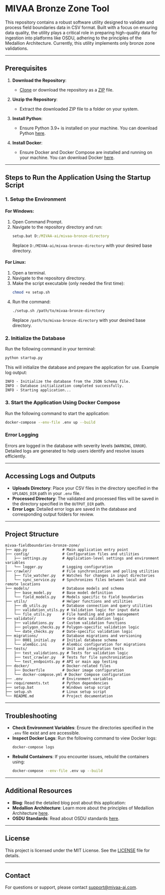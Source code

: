 # MIVAA Bronze Zone Tool

This repository contains a robust software utility designed to validate and process field boundaries data in CSV format. Built with a focus on ensuring data quality, the utility plays a critical role in preparing high-quality data for ingestion into platforms like OSDU, adhering to the principles of the Medallion Architecture. Currently, this utility implements only bronze zone validations.

---

## Prerequisites

1. **Download the Repository**:
   - [Clone](https://github.com/MIVAA-ai/mivaa-bronze-zone.git) or download the repository as a [ZIP](https://github.com/MIVAA-ai/mivaa-bronze-zone/archive/refs/heads/main.zip) file.

2. **Unzip the Repository**:
   - Extract the downloaded ZIP file to a folder on your system.

3. **Install Python**:
   - Ensure Python 3.9+ is installed on your machine. You can download Python [here](https://www.python.org/downloads/).

4. **Install Docker**:
   - Ensure Docker and Docker Compose are installed and running on your machine. You can download Docker [here](https://www.docker.com/).

---

## Steps to Run the Application Using the Startup Script

### 1. Setup the Environment

#### For Windows:
1. Open Command Prompt.
2. Navigate to the repository directory and run:
   ```cmd
   setup.bat D:/MIVAA-ai/mivaa-bronze-directory
   ```
   Replace `D:/MIVAA-ai/mivaa-bronze-directory` with your desired base directory.

#### For Linux:
1. Open a terminal.
2. Navigate to the repository directory.
3. Make the script executable (only needed the first time):
   ```bash
   chmod +x setup.sh
   ```
4. Run the command:
   ```bash
   ./setup.sh /path/to/mivaa-bronze-directory
   ```
   Replace `/path/to/mivaa-bronze-directory` with your desired base directory.

### 2. Initialize the Database

Run the following command in your terminal:
```bash
python startup.py
```
This will initialize the database and prepare the application for use. Example log output:
```plaintext
INFO - Initialize the database from the JSON Schema file.
INFO - Database initialization completed successfully.
INFO - Starting application...
```

### 3. Start the Application Using Docker Compose

Run the following command to start the application:
```bash
docker-compose --env-file .env up --build
```

### Error Logging
Errors are logged in the database with severity levels (`WARNING`, `ERROR`). Detailed logs are generated to help users identify and resolve issues efficiently.

---

## Accessing Logs and Outputs

- **Uploads Directory**:
  Place your CSV files in the directory specified in the `UPLOADS_DIR` path in your `.env` file.
- **Processed Directory**:
  The validated and processed files will be saved in the directory specified in the `OUTPUT_DIR` path.
- **Error Logs**:
  Detailed error logs are saved in the database and corresponding output folders for review.

---

## Project Structure

```
mivaa-fieldboundaries-bronze-zone/
├── app.py                # Main application entry point
├── config/               # Configuration files and utilities
│   ├── settings.py       # Application-level settings and environment variables
│   └── logger.py         # Logging configuration
├── crawler/              # File synchronization and polling utilities
│   ├── file_watcher.py   # Watches for changes in input directories
│   └── sync_service.py   # Synchronizes files between local and remote locations
├── models/               # Database models and schema
│   ├── base_model.py     # Base model definition
│   └── field_models.py   # Models specific to field boundaries
├── utils/                # Helper functions and utilities
│   ├── db_utils.py       # Database connection and query utilities
│   ├── validation_utils.py # Validation logic for input data
│   └── file_utils.py     # File handling and path management
├── validator/            # Core data validation logic
│   ├── validations.py    # Custom validation functions
│   ├── polygon_checks.py # Polygon-specific validation logic
│   └── date_checks.py    # Date-specific validation logic
├── migrations/           # Database migrations and versioning
│   ├── 0001_initial.py   # Initial database schema
│   └── alembic.ini       # Alembic configuration for migrations
├── tests/                # Unit and integration tests
│   ├── test_validations.py # Tests for validation logic
│   ├── test_crawler.py   # Tests for file synchronization
│   └── test_endpoints.py # API or main app testing
├── docker/               # Docker-related files
│   ├── Dockerfile        # Docker image configuration
│   └── docker-compose.yml # Docker Compose configuration
├── .env                  # Environment variables
├── requirements.txt      # Python dependencies
├── setup.bat             # Windows setup script
├── setup.sh              # Linux setup script
└── README.md             # Project documentation

```

---

## Troubleshooting

- **Check Environment Variables**:
  Ensure the directories specified in the `.env` file exist and are accessible.
- **Inspect Docker Logs**:
  Run the following command to view Docker logs:
  ```bash
  docker-compose logs
  ```
- **Rebuild Containers**:
  If you encounter issues, rebuild the containers using:
  ```bash
  docker-compose --env-file .env up --build
  ```

---

## Additional Resources
- **Blog**: Read the detailed blog post about this application: 
- **Medallion Architecture**: Learn more about the principles of Medallion Architecture [here](https://example.com).
- **OSDU Standards**: Read about OSDU standards [here](https://osduforum.org/).

---

## License

This project is licensed under the MIT License. See the [LICENSE](LICENSE) file for details.

---

## Contact

For questions or support, please contact [support@mivaa-ai.com](mailto:support@mivaa-ai.com).

